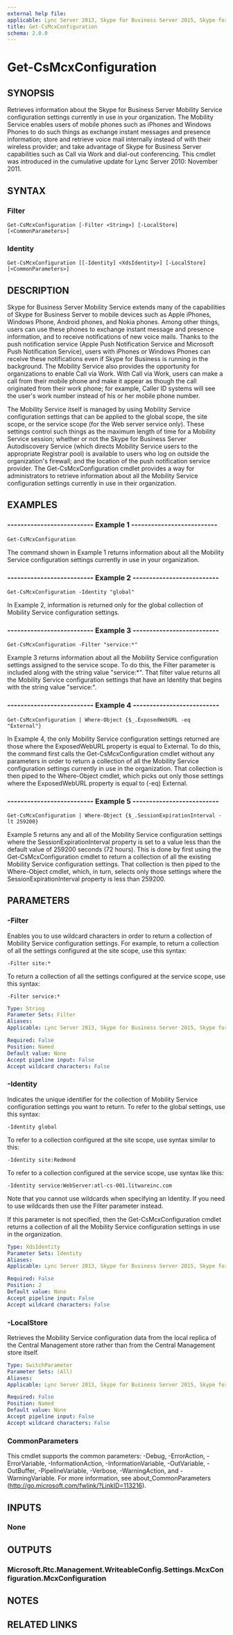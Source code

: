 ```yaml
---
external help file: 
applicable: Lync Server 2013, Skype for Business Server 2015, Skype for Business Server 2019
title: Get-CsMcxConfiguration
schema: 2.0.0
---
```


# Get-CsMcxConfiguration

## SYNOPSIS
Retrieves information about the Skype for Business Server Mobility Service configuration settings currently in use in your organization.
The Mobility Service enables users of mobile phones such as iPhones and Windows Phones to do such things as exchange instant messages and presence information; store and retrieve voice mail internally instead of with their wireless provider; and take advantage of Skype for Business Server capabilities such as Call via Work and dial-out conferencing.
This cmdlet was introduced in the cumulative update for Lync Server 2010: November 2011.


## SYNTAX

### Filter
```
Get-CsMcxConfiguration [-Filter <String>] [-LocalStore] [<CommonParameters>]
```

### Identity
```
Get-CsMcxConfiguration [[-Identity] <XdsIdentity>] [-LocalStore] [<CommonParameters>]
```

## DESCRIPTION
Skype for Business Server Mobility Service extends many of the capabilities of Skype for Business Server to mobile devices such as Apple iPhones, Windows Phone, Android phones, and Nokia phones.
Among other things, users can use these phones to exchange instant message and presence information, and to receive notifications of new voice mails.
Thanks to the push notification service (Apple Push Notification Service and Microsoft Push Notification Service), users with iPhones or Windows Phones can receive these notifications even if Skype for Business is running in the background.
The Mobility Service also provides the opportunity for organizations to enable Call via Work.
With Call via Work, users can make a call from their mobile phone and make it appear as though the call originated from their work phone; for example, Caller ID systems will see the user's work number instead of his or her mobile phone number.

The Mobility Service itself is managed by using Mobility Service configuration settings that can be applied to the global scope, the site scope, or the service scope (for the Web server service only).
These settings control such things as the maximum length of time for a Mobility Service session; whether or not the Skype for Business Server Autodiscovery Service (which directs Mobility Service users to the appropriate Registrar pool) is available to users who log on outside the organization's firewall; and the location of the push notification service provider.
The Get-CsMcxConfiguration cmdlet provides a way for administrators to retrieve information about all the Mobility Service configuration settings currently in use in their organization.


## EXAMPLES

### -------------------------- Example 1 --------------------------
```
Get-CsMcxConfiguration
```

The command shown in Example 1 returns information about all the Mobility Service configuration settings currently in use in your organization.

### -------------------------- Example 2 --------------------------
```
Get-CsMcxConfiguration -Identity "global"
```

In Example 2, information is returned only for the global collection of Mobility Service configuration settings.

### -------------------------- Example 3 --------------------------
```
Get-CsMcxConfiguration -Filter "service:*"
```

Example 3 returns information about all the Mobility Service configuration settings assigned to the service scope.
To do this, the Filter parameter is included along with the string value "service:*".
That filter value returns all the Mobility Service configuration settings that have an Identity that begins with the string value "service:".

### -------------------------- Example 4 --------------------------
```
Get-CsMcxConfiguration | Where-Object {$_.ExposedWebURL -eq "External"}
```

In Example 4, the only Mobility Service configuration settings returned are those where the ExposedWebURL property is equal to External.
To do this, the command first calls the Get-CsMcxConfiguration cmdlet without any parameters in order to return a collection of all the Mobility Service configuration settings currently in use in the organization.
That collection is then piped to the Where-Object cmdlet, which picks out only those settings where the ExposedWebURL property is equal to (-eq) External.

### -------------------------- Example 5 --------------------------
```
Get-CsMcxConfiguration | Where-Object {$_.SessionExpirationInterval -lt 259200}
```

Example 5 returns any and all of the Mobility Service configuration settings where the SessionExpirationInterval property is set to a value less than the default value of 259200 seconds (72 hours).
This is done by first using the Get-CsMcxConfiguration cmdlet to return a collection of all the existing Mobility Service configuration settings.
That collection is then piped to the Where-Object cmdlet, which, in turn, selects only those settings where the SessionExpirationInterval property is less than 259200.


## PARAMETERS

### -Filter
Enables you to use wildcard characters in order to return a collection of Mobility Service configuration settings.
For example, to return a collection of all the settings configured at the site scope, use this syntax:

`-Filter site:*`

To return a collection of all the settings configured at the service scope, use this syntax:

`-Filter service:*`

```yaml
Type: String
Parameter Sets: Filter
Aliases: 
Applicable: Lync Server 2013, Skype for Business Server 2015, Skype for Business Server 2019

Required: False
Position: Named
Default value: None
Accept pipeline input: False
Accept wildcard characters: False
```

### -Identity
Indicates the unique identifier for the collection of Mobility Service configuration settings you want to return.
To refer to the global settings, use this syntax:

`-Identity global`

To refer to a collection configured at the site scope, use syntax similar to this:

`-Identity site:Redmond`

To refer to a collection configured at the service scope, use syntax like this:

`-Identity service:WebServer:atl-cs-001.litwareinc.com`

Note that you cannot use wildcards when specifying an Identity.
If you need to use wildcards then use the Filter parameter instead.

If this parameter is not specified, then the Get-CsMcxConfiguration cmdlet returns a collection of all the Mobility Service configuration settings in use in the organization.

```yaml
Type: XdsIdentity
Parameter Sets: Identity
Aliases: 
Applicable: Lync Server 2013, Skype for Business Server 2015, Skype for Business Server 2019

Required: False
Position: 2
Default value: None
Accept pipeline input: False
Accept wildcard characters: False
```

### -LocalStore
Retrieves the Mobility Service configuration data from the local replica of the Central Management store rather than from the Central Management store itself.

```yaml
Type: SwitchParameter
Parameter Sets: (All)
Aliases: 
Applicable: Lync Server 2013, Skype for Business Server 2015, Skype for Business Server 2019

Required: False
Position: Named
Default value: None
Accept pipeline input: False
Accept wildcard characters: False
```

### CommonParameters
This cmdlet supports the common parameters: -Debug, -ErrorAction, -ErrorVariable, -InformationAction, -InformationVariable, -OutVariable, -OutBuffer, -PipelineVariable, -Verbose, -WarningAction, and -WarningVariable. For more information, see about_CommonParameters (http://go.microsoft.com/fwlink/?LinkID=113216).


## INPUTS

### None


## OUTPUTS

### Microsoft.Rtc.Management.WriteableConfig.Settings.McxConfiguration.McxConfiguration


## NOTES


## RELATED LINKS

